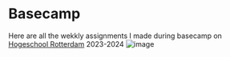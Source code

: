 # Basecamp
Here are all the wekkly assignments I made during basecamp on [Hogeschool Rotterdam](https://www.hogeschoolrotterdam.nl/) 2023-2024 
![image](https://github.com/Damian5314/Basecamp/assets/113626104/8f48ae0f-c0bb-409f-813c-facca4de6b4a)
